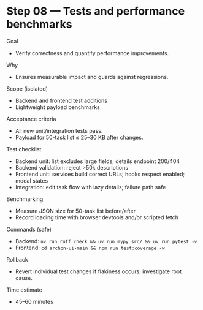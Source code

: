 # Step 08 — Tests and performance benchmarks

Goal
- Verify correctness and quantify performance improvements.

Why
- Ensures measurable impact and guards against regressions.

Scope (isolated)
- Backend and frontend test additions
- Lightweight payload benchmarks

Acceptance criteria
- All new unit/integration tests pass.
- Payload for 50-task list ≤ 25–30 KB after changes.

Test checklist
- Backend unit: list excludes large fields; details endpoint 200/404
- Backend validation: reject >50k descriptions
- Frontend unit: services build correct URLs; hooks respect enabled; modal states
- Integration: edit task flow with lazy details; failure path safe

Benchmarking
- Measure JSON size for 50-task list before/after
- Record loading time with browser devtools and/or scripted fetch

Commands (safe)
- Backend: `uv run ruff check && uv run mypy src/ && uv run pytest -v`
- Frontend: `cd archon-ui-main && npm run test:coverage -w`

Rollback
- Revert individual test changes if flakiness occurs; investigate root cause.

Time estimate
- 45–60 minutes

